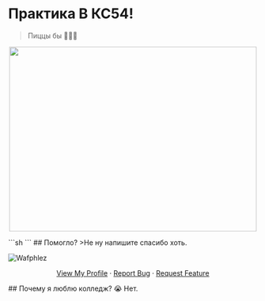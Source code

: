 # Практика В КС54!
> Пиццы бы
> 🍕🍕🍕
<p align="center">
  <img width="500" height="374" src="https://media.giphy.com/media/hnbnAjGR8TGh34oG8j/giphy.gif">
</p>
```sh
```
## Помогло?
>Не ну напишите спасибо хоть.

![Wafphlez](https://i.imgur.com/CEsTydk.png)
<p align="center">

  <p align="center">
    <a href="https://github.com/Wafphlez">View My Profile</a>
    ·
    <a href="https://github.com/Wafphlez/PRAKTIKA_KS54_2/issues">Report Bug</a>
    ·
    <a href="https://github.com/Wafphlez/PRAKTIKA_KS54_2/issues">Request Feature</a>
  </p>
</p>
## Почему я люблю колледж?
😭
Нет.
